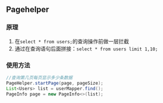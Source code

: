 ## Pagehelper

### 原理
1. 在`select * from users;`的查询操作前做一层拦截
2. 通过在查询语句后面拼接：`select * from users limit 1,10;`

### 使用方法
```java
//查询第几页每页显示多少条数据
PageHelper.startPage(page, pageSize);
List<Users> list = userMapper.find();
PageInfo page = new PageInfo<>(list);
```